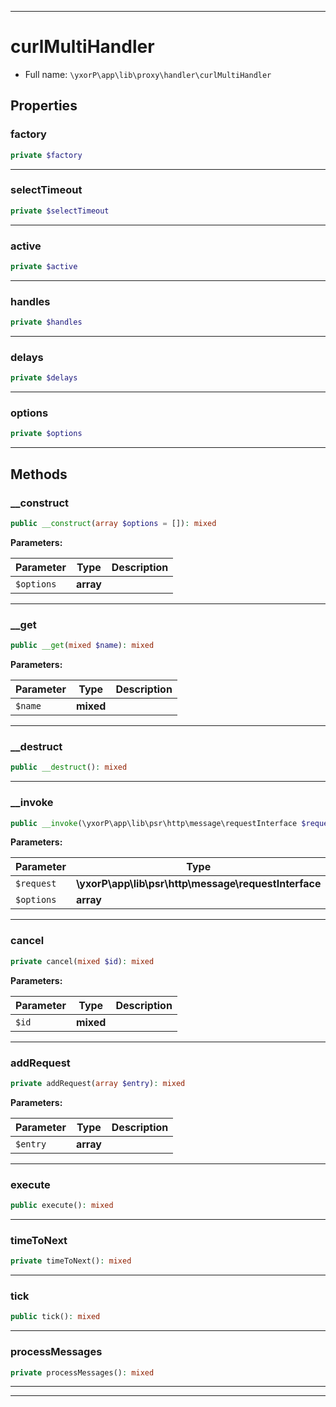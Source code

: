 ***

# curlMultiHandler

* Full name: `\yxorP\app\lib\proxy\handler\curlMultiHandler`

## Properties

### factory

```php
private $factory
```

***

### selectTimeout

```php
private $selectTimeout
```

***

### active

```php
private $active
```

***

### handles

```php
private $handles
```

***

### delays

```php
private $delays
```

***

### options

```php
private $options
```

***

## Methods

### __construct

```php
public __construct(array $options = []): mixed
```

**Parameters:**

| Parameter | Type | Description |
|-----------|------|-------------|
| `$options` | **array** |  |

***

### __get

```php
public __get(mixed $name): mixed
```

**Parameters:**

| Parameter | Type | Description |
|-----------|------|-------------|
| `$name` | **mixed** |  |

***

### __destruct

```php
public __destruct(): mixed
```

***

### __invoke

```php
public __invoke(\yxorP\app\lib\psr\http\message\requestInterface $request, array $options): mixed
```

**Parameters:**

| Parameter | Type | Description |
|-----------|------|-------------|
| `$request` | **\yxorP\app\lib\psr\http\message\requestInterface** |  |
| `$options` | **array** |  |

***

### cancel

```php
private cancel(mixed $id): mixed
```

**Parameters:**

| Parameter | Type | Description |
|-----------|------|-------------|
| `$id` | **mixed** |  |

***

### addRequest

```php
private addRequest(array $entry): mixed
```

**Parameters:**

| Parameter | Type | Description |
|-----------|------|-------------|
| `$entry` | **array** |  |

***

### execute

```php
public execute(): mixed
```

***

### timeToNext

```php
private timeToNext(): mixed
```

***

### tick

```php
public tick(): mixed
```

***

### processMessages

```php
private processMessages(): mixed
```

***


***


